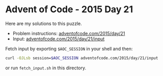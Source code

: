 # Advent of Code - 2015 Day 21
Here are my solutions to this puzzle.

* Problem instructions: [adventofcode.com/2015/day/21](https://adventofcode.com/2015/day/21)
* Input: [adventofcode.com/2015/day/21/input](https://adventofcode.com/2015/day/21/input)

Fetch input by exporting `$AOC_SESSION` in your shell and then:
```bash
curl -OJLsb session=$AOC_SESSION adventofcode.com/2015/day/21/input
```

or run `fetch_input.sh` in this directory.
